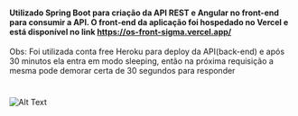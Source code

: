 #### Utilizado Spring Boot para criação da API REST e Angular no front-end para consumir a API. O front-end da aplicação foi hospedado no Vercel e está disponível no link https://os-front-sigma.vercel.app/

Obs: Foi utilizada conta free Heroku para deploy da API(back-end) e após 30 minutos ela entra em modo sleeping, então na próxima requisição a mesma pode demorar certa de 30 segundos para responder
#

![Alt Text](http://g.recordit.co/vzd1WbOqMI.gif)
